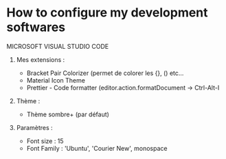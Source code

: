 # How to configure my development softwares
MICROSOFT VISUAL STUDIO CODE
1) Mes extensions :
	- Bracket Pair Colorizer (permet de colorer les {}, () etc...
	- Material Icon Theme
	- Prettier - Code formatter (editor.action.formatDocument -> Ctrl-Alt-I
		
2) Thème :
	- Thème sombre+ (par défaut)
		
3) Paramètres : 
	- Font size : 15
	- Font Family : 'Ubuntu', 'Courier New', monospace

